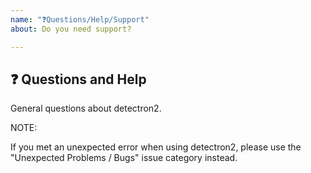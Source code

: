 ```yaml
---
name: "❓Questions/Help/Support"
about: Do you need support?

---
```


## ❓ Questions and Help

General questions about detectron2.

NOTE:

If you met an unexpected error when using detectron2,
please use the "Unexpected Problems / Bugs" issue category instead.
